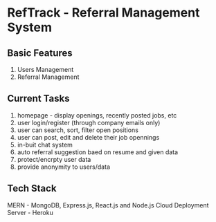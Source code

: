 # RefTrack - Referral Management System

## Basic Features

1. Users Management
2. Referral Management

## Current Tasks

1. homepage - display openings, recently posted jobs, etc
2. user login/register (through company emails only)
3. user can search, sort, filter open positions
4. user can post, edit and delete their job opennings
5. in-buit chat system
6. auto referral suggestion baed on resume and given data
7. protect/encrpty user data
8. provide anonymity to users/data

## Tech Stack

MERN - MongoDB, Express.js, React.js and Node.js
Cloud Deployment Server - Heroku
